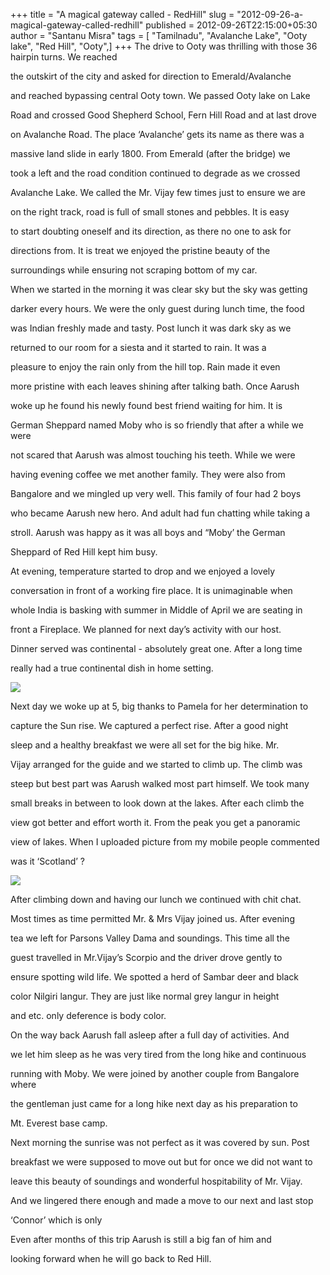 +++
title = "A magical gateway called - RedHill"
slug = "2012-09-26-a-magical-gateway-called-redhill"
published = 2012-09-26T22:15:00+05:30
author = "Santanu Misra"
tags = [ "Tamilnadu", "Avalanche Lake", "Ooty lake", "Red Hill", "Ooty",]
+++
The drive to Ooty was thrilling with those 36 hairpin turns. We reached
the outskirt of the city and asked for direction to Emerald/Avalanche
and reached bypassing central Ooty town. We passed Ooty lake on Lake
Road and crossed Good Shepherd School, Fern Hill Road and at last drove
on Avalanche Road. The place ‘Avalanche’ gets its name as there was a
massive land slide in early 1800. From Emerald (after the bridge) we
took a left and the road condition continued to degrade as we crossed
Avalanche Lake. We called the Mr. Vijay few times just to ensure we are
on the right track, road is full of small stones and pebbles. It is easy
to start doubting oneself and its direction, as there no one to ask for
directions from. It is treat we enjoyed the pristine beauty of the
surroundings while ensuring not scraping bottom of my car.

  

When we started in the morning it was clear sky but the sky was getting
darker every hours. We were the only guest during lunch time, the food
was Indian freshly made and tasty. Post lunch it was dark sky as we
returned to our room for a siesta and it started to rain. It was a
pleasure to enjoy the rain only from the hill top. Rain made it even
more pristine with each leaves shining after talking bath. Once Aarush
woke up he found his newly found best friend waiting for him. It is
German Sheppard named Moby who is so friendly that after a while we were
not scared that Aarush was almost touching his teeth. While we were
having evening coffee we met another family. They were also from
Bangalore and we mingled up very well. This family of four had 2 boys
who became Aarush new hero. And adult had fun chatting while taking a
stroll. Aarush was happy as it was all boys and “Moby’ the German
Sheppard of Red Hill kept him busy.

  

At evening, temperature started to drop and we enjoyed a lovely
conversation in front of a working fire place. It is unimaginable when
whole India is basking with summer in Middle of April we are seating in
front a Fireplace. We planned for next day’s activity with our host.
Dinner served was continental - absolutely great one. After a long time
really had a true continental dish in home setting.

  
  

[![](../images/thumbnails/2012-09-26-a-magical-gateway-called-redhill-sunrise-redhill.jpg)](../images/2012-09-26-a-magical-gateway-called-redhill-sunrise-redhill.jpg)

Next day we woke up at 5, big thanks to Pamela for her determination to
capture the Sun rise. We captured a perfect rise. After a good night
sleep and a healthy breakfast we were all set for the big hike. Mr.
Vijay arranged for the guide and we started to climb up. The climb was
steep but best part was Aarush walked most part himself. We took many
small breaks in between to look down at the lakes. After each climb the
view got better and effort worth it. From the peak you get a panoramic
view of lakes. When I uploaded picture from my mobile people commented
was it ‘Scotland’ ?

  
  

[![](../images/thumbnails/2012-09-26-a-magical-gateway-called-redhill-hike-redhill.jpg)](../images/2012-09-26-a-magical-gateway-called-redhill-hike-redhill.jpg)

After climbing down and having our lunch we continued with chit chat.
Most times as time permitted Mr. & Mrs Vijay joined us. After evening
tea we left for Parsons Valley Dama and soundings. This time all the
guest travelled in Mr.Vijay’s Scorpio and the driver drove gently to
ensure spotting wild life. We spotted a herd of Sambar deer and black
color Nilgiri langur. They are just like normal grey langur in height
and etc. only deference is body color.

  

On the way back Aarush fall asleep after a full day of activities. And
we let him sleep as he was very tired from the long hike and continuous
running with Moby. We were joined by another couple from Bangalore where
the gentleman just came for a long hike next day as his preparation to
Mt. Everest base camp.

  

Next morning the sunrise was not perfect as it was covered by sun. Post
breakfast we were supposed to move out but for once we did not want to
leave this beauty of soundings and wonderful hospitability of Mr. Vijay.
And we lingered there enough and made a move to our next and last stop
‘Connor’ which is only

  

Even after months of this trip Aarush is still a big fan of him and
looking forward when he will go back to Red Hill.
